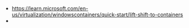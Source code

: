 - https://learn.microsoft.com/en-us/virtualization/windowscontainers/quick-start/lift-shift-to-containers
-